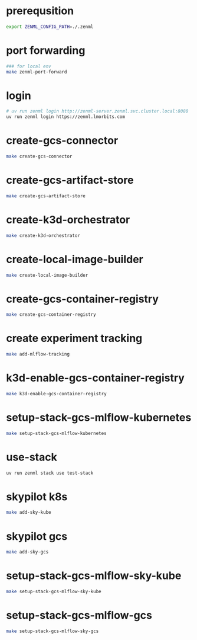 # prerequsition

```bash
export ZENML_CONFIG_PATH=./.zenml
```

# port forwarding

```bash
### for local env
make zenml-port-forward
```

# login

```bash
# uv run zenml login http://zenml-server.zenml.svc.cluster.local:8080
uv run zenml login https://zenml.lmorbits.com
```

# create-gcs-connector

```bash
make create-gcs-connector
```

# create-gcs-artifact-store

```bash
make create-gcs-artifact-store
```

# create-k3d-orchestrator

```bash
make create-k3d-orchestrator
```

# create-local-image-builder

```bash
make create-local-image-builder
```

# create-gcs-container-registry

```bash
make create-gcs-container-registry
```

# create experiment tracking

```bash
make add-mlflow-tracking
```

# k3d-enable-gcs-container-registry

```bash
make k3d-enable-gcs-container-registry
```

# setup-stack-gcs-mlflow-kubernetes

```bash
make setup-stack-gcs-mlflow-kubernetes
```

# use-stack

```bash
uv run zenml stack use test-stack
```

# skypilot k8s

```bash
make add-sky-kube
```

# skypilot gcs

```bash
make add-sky-gcs
```

# setup-stack-gcs-mlflow-sky-kube

```bash
make setup-stack-gcs-mlflow-sky-kube
```

# setup-stack-gcs-mlflow-gcs

```bash
make setup-stack-gcs-mlflow-sky-gcs
```
